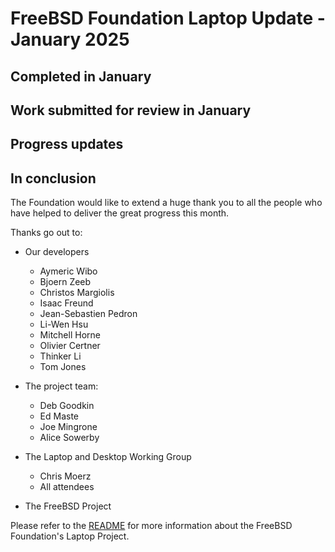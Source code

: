 # FreeBSD Foundation Laptop Update - January 2025

## Completed in January

## Work submitted for review in January

## Progress updates

## In conclusion
The Foundation would like to extend a huge thank you to all the people who have helped to deliver the great progress this month.

Thanks go out to:
* Our developers
  * Aymeric Wibo
  * Bjoern Zeeb
  * Christos Margiolis
  * Isaac Freund
  * Jean-Sebastien Pedron
  * Li-Wen Hsu
  * Mitchell Horne
  * Olivier Certner
  * Thinker Li
  * Tom Jones

* The project team:
  * Deb Goodkin
  * Ed Maste
  * Joe Mingrone
  * Alice Sowerby

* The Laptop and Desktop Working Group
  * Chris Moerz
  * All attendees

* The FreeBSD Project

Please refer to the [README](../README.md) for more information about the FreeBSD Foundation's Laptop Project.
